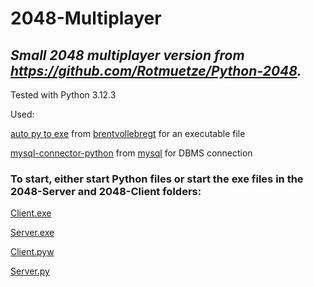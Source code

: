 # **2048-Multiplayer**


## ***Small 2048 multiplayer version from https://github.com/Rotmuetze/Python-2048.***

Tested with Python 3.12.3

Used:

[auto py to exe](https://github.com/brentvollebregt/auto-py-to-exe) from [brentvollebregt](https://github.com/brentvollebregt) for an executable file

[mysql-connector-python](https://github.com/mysql/mysql-connector-python) from [mysql](https://github.com/mysql) for DBMS connection

### To start, either start Python files or start the exe files in the 2048-Server and 2048-Client folders:


[Client.exe](https://github.com/Rotmuetze/Python-2048_Multiplayer/blob/main/exe/2048-Client.exe)

[Server.exe](https://github.com/Rotmuetze/Python-2048_Multiplayer/blob/main/exe/2048-Server.exe)

[Client.pyw](https://github.com/Rotmuetze/Python-2048_Multiplayer/blob/main/2048-Client.pyw)

[Server.py](https://github.com/Rotmuetze/Python-2048_Multiplayer/blob/main/2048-Server.py)


